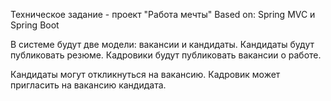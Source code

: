 Техническое задание - проект "Работа мечты"
Based on:
Spring MVC и Spring Boot

В системе будут две модели: вакансии и кандидаты. Кандидаты будут
публиковать резюме. Кадровики будут публиковать вакансии о работе.

Кандидаты могут откликнуться на вакансию. Кадровик может пригласить
на вакансию кандидата.